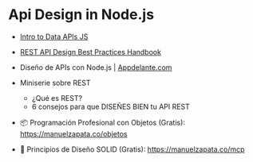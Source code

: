 # Api Design in Node.js

- [Intro to Data APIs JS](https://github.com/CodingTrain/Intro-to-Data-APIs-JS)
- [REST API Design Best Practices Handbook](https://www.freecodecamp.org/news/rest-api-design-best-practices-build-a-rest-api/)
- Diseño de APIs con Node.js | [Appdelante.com](https://appdelante.com/)
- Miniserie sobre REST
  - ¿Qué es REST?
  - 6 consejos para que DISEÑES BIEN tu API REST
  
- 📦 Programación Profesional con Objetos (Gratis): https://manuelzapata.co/objetos
- 🌲 Principios de Diseño SOLID (Gratis): https://manuelzapata.co/mcp
